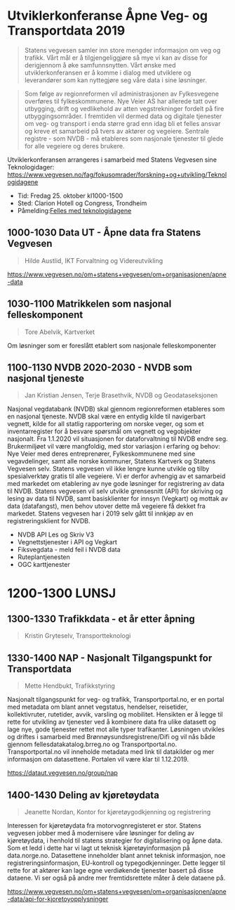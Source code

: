 # Utviklerkonferanse Åpne Veg- og Transportdata 2019
>Statens vegvesen samler inn store mengder informasjon om veg og trafikk. Vårt mål er å tilgjengeliggjøre så mye vi kan av disse for derigjennom å øke samfunnsnytten. Vårt ønske med utviklerkonferansen er å komme i dialog med utviklere og leverandører som kan nyttegjøre seg våre data i sine løsninger.

>Som følge av regionreformen vil administrasjonen av Fylkesvegene overføres til fylkeskommunene. Nye Veier AS har allerede tatt over utbygging, drift og vedlikehold av atten vegstrekninger fordelt på fire utbyggingsområder. I fremtiden vil dermed data og digitale tjenester om veg- og transport i enda større grad enn idag bli et felles ansvar og kreve et samarbeid på tvers av aktører og vegeiere. Sentrale registre - som NVDB - må etableres som nasjonale tjenester til glede for alle vegeiere og deres brukere.

Utviklerkonferansen arrangeres i samarbeid med Statens Vegvesen sine Teknologidager:
https://www.vegvesen.no/fag/fokusomrader/forskning+og+utvikling/Teknologidagene

* Tid: Fredag 25. oktober kl1000-1500
* Sted: Clarion Hotell og Congress, Trondheim
* Påmelding:[Felles med teknologidagene](https://egencia.qondor.com/ParticipantWeb/Registration/91715?bookingRef=0)


## 1000-1030 Data UT - Åpne data fra Statens Vegvesen
> Hilde Austlid, IKT Forvaltning og Videreutvikling

https://www.vegvesen.no/om+statens+vegvesen/om+organisasjonen/apne-data

## 1030-1100 Matrikkelen som nasjonal felleskomponent
> Tore Abelvik, Kartverket

Om løsninger som er foreslått etablert som nasjonale felleskomponenter

## 1100-1130 NVDB 2020-2030 - NVDB som nasjonal tjeneste
> Jan Kristian Jensen, Terje Brasethvik, NVDB og Geodataseksjonen

Nasjonal vegdatabank (NVDB) skal gjennom regionreformen etableres som en nasjonal tjeneste. NVDB skal være en entydig kilde til navigerbart vegnett, kilde for all statlig rapportering om norske veger, og som et inventarregister for å besvare spørsmål om vegnett og vegobjekter nasjonalt. Fra 1.1.2020 vil situasjonen for dataforvaltning til NVDB endre seg. Brukermiljøet vil være mangfoldig, med stor variasjon i erfaring og behov: Nye Veier med deres entreprenører, Fylkeskommunene med sine vegavdelinger, samt alle norske kommuner, Statens Kartverk og Statens Vegvesen selv. Statens vegvesen vil ikke lengre kunne utvikle og tilby spesialverktøy gratis til alle vegeiere. Vi er derfor avhengig av et samarbeid med markedet om etablering av nye gode løsninger for registrering av data til NVDB. Statens vegvesen vil selv utvikle grensesnitt (API) for skriving og lesing av data til NVDB, samt basisklienter for innsyn (Vegkart) og mottak av data (datafangst), men behov utover dette må vegeiere få dekket fra markedet. Statens vegvesen har i 2019 selv gått til innkjøp av en registreringsklient for NVDB.

* NVDB API Les og Skriv V3
* Vegnettstjenester i API og Vegkart
* Fiksvegdata - meld feil i NVDB data
* Ruteplantjenesten
* OGC karttjenester


# 1200-1300 LUNSJ


## 1300-1330 Trafikkdata - et år etter åpning
> Kristin Gryteselv, Transportteknologi

## 1330-1400 NAP - Nasjonalt Tilgangspunkt for Transportdata
> Mette Hendbukt, Trafikkstyring

Nasjonalt tilgangspunkt for veg- og trafikk, Transportportal.no, er en portal med metadata om blant annet vegstatus, hendelser, reisetider, kollektivruter, rutetider, avvik, varsling og mobilitet. Hensikten er å legge til rette for utvikling av tjenester ved å kombinere data fra ulike datasett og lage nye, gode tjenester rettet mot alle typer trafikanter. Løsningen utvikles og driftes i samarbeid med Brønnøysundsregistrene/Difi og vil nås både gjennom fellesdatakatalog.brreg.no og Transportportal.no. Transportportal.no vil inneholde metadata med link til datakilder og mer informasjon om datasettene. Portalen vil være klar til 1.12.2019. 

https://dataut.vegvesen.no/group/nap

## 1400-1430 Deling av kjøretøydata
> Jeanette Nordan, Kontor for kjøretøygodkjenning og registrering

Interessen for kjøretøydata fra motorvognregisteret er stor. Statens vegvesen jobber med å modernisere våre løsninger for deling av kjøretøydata, i henhold til statens strategier for digitalisering og åpne data. Som et ledd i dette har vi lagt ut teknisk kjøretøyinformasjon på data.norge.no. Datasettene inneholder blant annet teknisk informasjon, noe registreringsinformasjon, EU-kontroll og typegodkjenninger. Dette legger til rette for at aktører kan lage egne verdiøkende tjenester basert på disse dataene. Vi ser også på andre mer fremtidsrettete måter å dele dataene på.

https://www.vegvesen.no/om+statens+vegvesen/om+organisasjonen/apne-data/api-for-kjoretoyopplysninger
